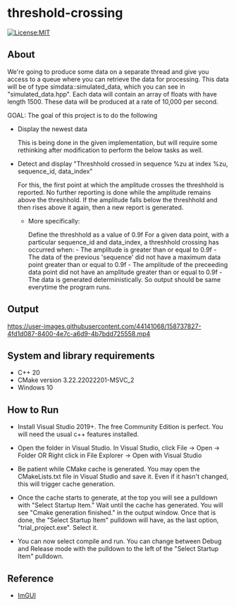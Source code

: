 # threshold-crossing

[![License:MIT](https://img.shields.io/badge/License-MIT-green.svg)](https://github.com/nalindas9/threshold-crossing/blob/master/LICENSE)

## About
 We're going to produce some data on a separate thread and give you access to a queue where you can retrieve the data for processing. 
 This data will be of type simdata::simulated_data, which you can see in "simulated_data.hpp".
 Each data will contain an array of floats with have length 1500. These data will be produced at a rate of 10,000 per second.
 
 GOAL: The goal of this project is to do the following

 - Display the newest data
 
   This is being done in the given implementation, but will require some rethinking after modification to perform the below tasks as well.

 - Detect and display "Threshhold crossed in sequence %zu at index %zu, sequence_id, data_index" 
 
   For this, the first point at which the amplitude crosses the threshhold is reported. 
   No further reporting is done while the amplitude remains above the threshhold. If the amplitude falls below the threshhold and 
   then rises above it again, then a new report is generated. 
   
   - More specifically:
   
      Define the threshhold as a value of 0.9f
      For a given data point, with a particular sequence_id and data_index, a threshhold crossing has occurred when: 
         - The amplitude is greater than or equal to 0.9f
         - The data of the previous 'sequence' did not have a maximum data point greater than or equal to 0.9f
         - The amplitude of the preceeding data point did not have an amplitude greater than or equal to 0.9f
         - The data is generated deterministically. So output should be same everytime the program runs.

## Output

https://user-images.githubusercontent.com/44141068/158737827-4fd1d087-8400-4e7c-a6d9-4b7bdd725558.mp4

## System and library requirements
- C++ 20
- CMake version 3.22.22022201-MSVC_2
- Windows 10

## How to Run
- Install Visual Studio 2019+. The free Community Edition is perfect.
You will need the usual c++ features installed.

- Open the folder in Visual Studio.
In Visual Studio, click File -> Open -> Folder
OR
Right click in File Explorer -> Open with Visual Studio

- Be patient while CMake cache is generated.
You may open the CMakeLists.txt file in Visual Studio and save it. Even if it hasn't changed, this will trigger cache generation.

- Once the cache starts to generate, at the top you will see a pulldown with "Select Startup Item."
Wait until the cache has generated. You will see "Cmake generation finished." in the output window.
Once that is done, the "Select Startup Item" pulldown will have, as the last option, "trial_project.exe". Select it.

- You can now select compile and run. You can change between Debug and Release mode with the pulldown to the left of the "Select Startup Item" pulldown.

## Reference
- [ImGUI](https://github.com/ocornut/imgui)
